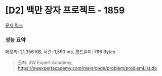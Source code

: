 # [D2] 백만 장자 프로젝트 - 1859 

[문제 링크](https://swexpertacademy.com/main/code/problem/problemDetail.do?contestProbId=AV5LrsUaDxcDFAXc) 

### 성능 요약

메모리: 21,356 KB, 시간: 1,590 ms, 코드길이: 786 Bytes



> 출처: SW Expert Academy, https://swexpertacademy.com/main/code/problem/problemList.do